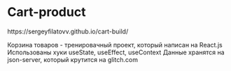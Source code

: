 <h1>Cart-product</h1>  
https://sergeyfilatovv.github.io/cart-build/ </br>

Корзина товаров - тренировачный проект, который написан на React.js
Использованы хуки useState, useEffect, useContext
Данные хранятся на json-server, который крутится на glitch.com


